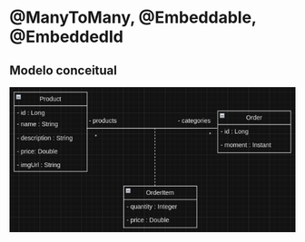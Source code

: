 # @ManyToMany, @Embeddable, @EmbeddedId

## Modelo conceitual

![diagram](https://github.com/Dev-Testes-BR/spring-data-jpa-relationships/blob/main/assets/many-to-many-with-a-new-entity.png)